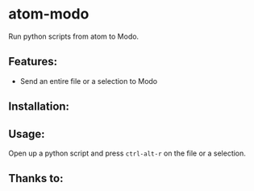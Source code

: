# atom-modo

Run python scripts from atom to Modo.

## Features:

* Send an entire file or a selection to Modo

## Installation:

## Usage:

Open up a python script and press ```ctrl-alt-r``` on the file or a selection.

## Thanks to:
